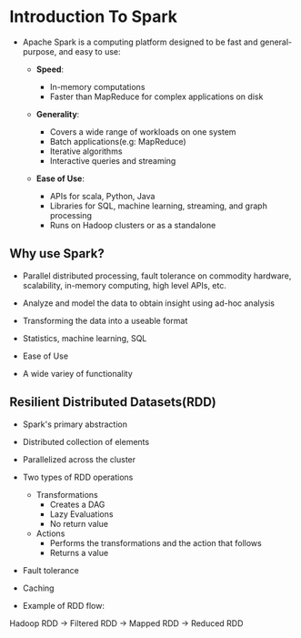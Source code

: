 # Introduction To Spark

- Apache Spark is a computing platform designed to be fast and general-purpose, and easy to use:
    - **Speed**:
        - In-memory computations
        - Faster than MapReduce for complex applications on disk
    - **Generality**:
        - Covers a wide range of workloads on one system
        - Batch applications(e.g: MapReduce)
        - Iterative algorithms
        - Interactive queries and streaming

    - **Ease of Use**:
        - APIs for scala, Python, Java
        - Libraries for SQL, machine learning, streaming, and graph processing
        - Runs on Hadoop clusters or as a standalone


## Why use Spark?
- Parallel distributed processing, fault tolerance on commodity hardware, scalability, in-memory computing, high level APIs, etc.

- Analyze and model the data to obtain insight using ad-hoc analysis
- Transforming the data into a useable format
- Statistics, machine learning, SQL
- Ease of Use
- A wide variey of functionality


## Resilient Distributed Datasets(RDD)
- Spark's primary abstraction
- Distributed collection of elements
- Parallelized across the cluster
- Two types of RDD operations
    - Transformations
        - Creates a DAG
        - Lazy Evaluations
        - No return value
    - Actions
        - Performs the transformations and the action that follows
        - Returns a value

- Fault tolerance
- Caching
- Example of RDD flow:

Hadoop RDD -> Filtered RDD -> Mapped RDD -> Reduced RDD